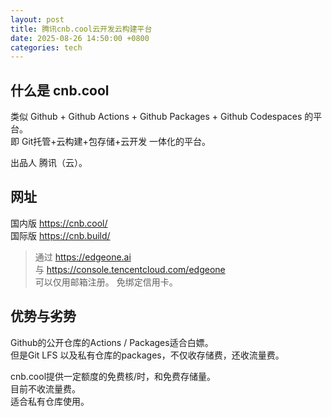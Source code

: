 ```yaml
---
layout: post
title: 腾讯cnb.cool云开发云构建平台
date: 2025-08-26 14:50:00 +0800
categories: tech
---
```


## 什么是 cnb.cool

类似  Github + Github Actions + Github Packages + Github Codespaces 的平台。  
即 Git托管+云构建+包存储+云开发 一体化的平台。  

出品人 腾讯（云）。  

## 网址  
国内版 https://cnb.cool/  
国际版 https://cnb.build/  

> 通过 https://edgeone.ai  
与 https://console.tencentcloud.com/edgeone  
可以仅用邮箱注册。 免绑定信用卡。  

## 优势与劣势  
Github的公开仓库的Actions / Packages适合白嫖。  
但是Git LFS 以及私有仓库的packages，不仅收存储费，还收流量费。  

cnb.cool提供一定额度的免费核/时，和免费存储量。  
目前不收流量费。  
适合私有仓库使用。  


